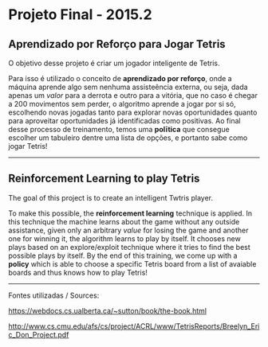# Projeto Final - 2015.2
## Aprendizado por Reforço para Jogar Tetris

O objetivo desse projeto é criar um jogador inteligente de Tetris.

Para isso é utilizado o conceito de **aprendizado por reforço**,
onde a  máquina aprende algo sem nenhuma assisteência externa, ou seja,
dada apenas um *valor* para a derrota e outro para a vitória,
que no caso é chegar a 200 movimentos sem perder, o algoritmo
aprende a jogar por si só, escolhendo novas jogadas tanto para explorar
novas oportunidades quanto para aproveitar oportunidades já identificadas
como positivas. Ao final desse processo de treinamento, temos uma **polītica**
que consegue escolher um tabuleiro dentre uma lista de opções, e portanto sabe
como jogar Tetris!

-----------------------------------------------------------------------------

## Reinforcement Learning to play Tetris

The goal of this project is to create an intelligent Twtris player.

To make this possible, the **reinforcement learning** technique is applied.
In this technique the machine learns about the game without any outside assistance,
given only an arbitrary *value* for losing the game and another one for winning it,
the algorithm learns to play by itself. It chooses new plays based on an explore/exploit
technique where it tries to find the best possible plays by itself. By the end of this
training, we come up with a **policy** which is able to choose a specific Tetris board
from a list of avaiable boards and thus knows how to play Tetris!

-----------------------------------------------------------------------------

Fontes utilizadas / Sources:

https://webdocs.cs.ualberta.ca/~sutton/book/the-book.html

http://www.cs.cmu.edu/afs/cs/project/ACRL/www/TetrisReports/Breelyn_Eric_Don_Project.pdf
